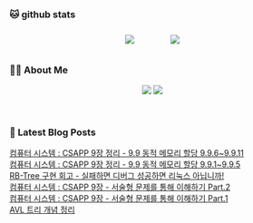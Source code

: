 
###  🐱 github stats  

<div id="main" align="center">
    <img src="https://github-readme-stats.vercel.app/api?username=Kojaewoong0504&count_private=true&show_icons=true&theme=tokyonight"
        style="height: auto; margin-left: 20px; margin-right: 20px; padding: 10px;"/>
    <img src="https://github-readme-stats.vercel.app/api/top-langs/?username=Kojaewoong0504&layout=compact"   
        style="height: auto; margin-left: 20px; margin-right: 20px; padding: 10px;"/>
</div>

###  💁‍♀️ About Me  
<p align="center">
    <a href="https://www.gowoong.com/"><img src="https://img.shields.io/badge/Blog-FF5722?style=flat-square&logo=Blogger&logoColor=white"/></a>
    <a href="mailto:jaewoong.ko0504@gmail.com"><img src="https://img.shields.io/badge/Gmail-d14836?style=flat-square&logo=Gmail&logoColor=white&link=ilovefran.ofm@gmail.com"/></a>
</p>

<br>

### 📕 Latest Blog Posts   

<a href ="https://www.gowoong.com/112"> 컴퓨터 시스템 : CSAPP 9장 정리 - 9.9 동적 메모리 할당 9.9.6~9.9.11 </a> <br>
<a href ="https://www.gowoong.com/111"> 컴퓨터 시스템 : CSAPP 9장 정리 - 9.9 동적 메모리 할당 9.9.1~9.9.5 </a> <br>
<a href ="https://www.gowoong.com/110"> RB-Tree 구현 회고 - 실패하면 디버그 성공하면 리눅스 아닙니까! </a> <br>
<a href ="https://www.gowoong.com/109"> 컴퓨터 시스템 : CSAPP 9장 - 서술형 문제를 통해 이해하기 Part.2 </a> <br>
<a href ="https://www.gowoong.com/108"> 컴퓨터 시스템 : CSAPP 9장 - 서술형 문제를 통해 이해하기 Part.1 </a> <br>
<a href ="https://www.gowoong.com/107"> AVL 트리 개념 정리 </a> <br>
